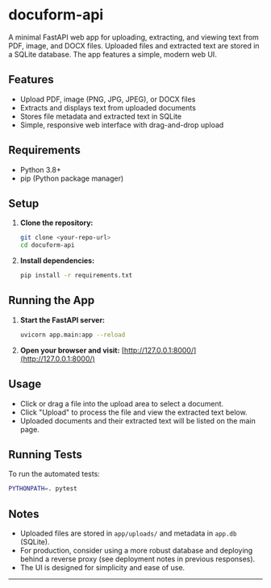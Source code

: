 # docuform-api

A minimal FastAPI web app for uploading, extracting, and viewing text from PDF, image, and DOCX files. Uploaded files and extracted text are stored in a SQLite database. The app features a simple, modern web UI.

## Features
- Upload PDF, image (PNG, JPG, JPEG), or DOCX files
- Extracts and displays text from uploaded documents
- Stores file metadata and extracted text in SQLite
- Simple, responsive web interface with drag-and-drop upload

## Requirements
- Python 3.8+
- pip (Python package manager)

## Setup
1. **Clone the repository:**
   ```bash
   git clone <your-repo-url>
   cd docuform-api
   ```
2. **Install dependencies:**
   ```bash
   pip install -r requirements.txt
   ```

## Running the App
1. **Start the FastAPI server:**
   ```bash
   uvicorn app.main:app --reload
   ```
2. **Open your browser and visit:**
   [http://127.0.0.1:8000/](http://127.0.0.1:8000/)

## Usage
- Click or drag a file into the upload area to select a document.
- Click "Upload" to process the file and view the extracted text below.
- Uploaded documents and their extracted text will be listed on the main page.

## Running Tests
To run the automated tests:
```bash
PYTHONPATH=. pytest
```

## Notes
- Uploaded files are stored in `app/uploads/` and metadata in `app.db` (SQLite).
- For production, consider using a more robust database and deploying behind a reverse proxy (see deployment notes in previous responses).
- The UI is designed for simplicity and ease of use.

---
